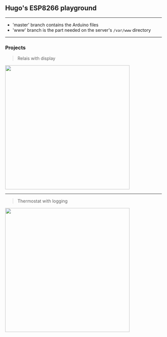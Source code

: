 ## Hugo's ESP8266 playground

---

- 'master' branch contains the Arduino files
- 'www' branch is the part needed on the server's `/var/www` directory

---

### Projects

> Relais with display

<img src="https://raw.githubusercontent.com/netphantm/Arduino/master/relais_display/pics/header.png" width="400px">

---

> Thermostat with logging

<img src="https://github.com/netphantm/Arduino/raw/master/thermostat/pics/header.png" width="400px">
